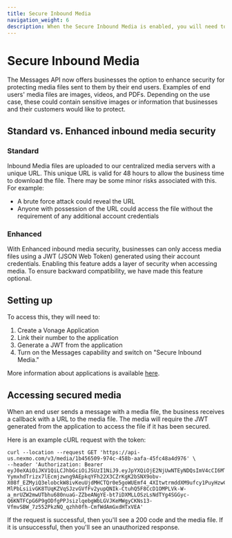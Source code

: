 ```yaml
---
title: Secure Inbound Media
navigation_weight: 6
description: When the Secure Inbound Media is enabled, you will need to use your Messages Application credentials (Authorisation Bearer JWT) to retrieve the media file for all channels.
---
```


# Secure Inbound Media

The Messages API now offers businesses the option to enhance security for protecting media files sent to them by their end users. Examples of end users' media files are images, videos, and PDFs. Depending on the use case, these could contain sensitive images or information that businesses and their customers would like to protect.

## Standard vs. Enhanced inbound media security

### Standard

Inbound Media files are uploaded to our centralized media servers with a unique URL. This unique URL is valid for 48 hours to allow the business time to download the file. There may be some minor risks associated with this. For example:

* A brute force attack could reveal the URL
* Anyone with possession of the URL could access the file without the requirement of any additional account credentials

### Enhanced

With Enhanced inbound media security, businesses can only access media files using a JWT (JSON Web Token) generated using their account credentials. Enabling this feature adds a layer of security when accessing media. To ensure backward compatibility, we have made this feature optional. 

## Setting up

To access this, they will need to:

1. Create a Vonage Application
2. Link their number to the application
3. Generate a JWT from the application
4. Turn on the Messages capability and switch on "Secure Inbound Media."

More information about applications is available [here](https://developer.vonage.com/application/overview).

## Accessing secured media

When an end user sends a message with a media file, the business receives a callback with a URL to the media file. The media will require the JWT generated from the application to access the file if it has been secured.

Here is an example cURL request with the token:

```
curl --location --request GET 'https://api-us.nexmo.com/v3/media/1b456509-974c-458b-aafa-45fc48a4d976' \
--header 'Authorization: Bearer eyJ0eXAiOiJKV1QiLCJhbGciOiJSUzI1NiJ9.eyJpYXQiOjE2NjUwNTEyNDQsImV4cCI6MTY2NTA3Mjg0NCwianRpIjoieTRrTmJ6QjNLNG4wIiwiYXBwbGljYXRpb25faWQiOiJhMzJhMmQ3MS02NmQwLTQ5ZTMtYWI4ZC01MTQxMzVhYzQ5YWUifQ.pYkzoxT8DY47-YymxhdTrizx7lEcmjzwng9AEpkqYFh22X3CZrKgK2bSNX9obv-X08f_EZMyiQ3elobckW8ivKeuUjdMHCTQr0e5goWUEmf4_4XItwtrmddXM9ufcy1PuyHzwC-MlPbLsiivGK8TUqKZVqSJzvGVfFv2yupQNIk-CtuhQ5F8CcD1OMPLVk-W-a_mrUZW2mwUTbhu680nuaG-ZZbeANgYE-bt7iDXMLLOSzLsNdTYg4SGGyc-Q6KNTFCpG6P9gODfgPPJsizlqebgWbLGVJKeMWgyCKNs13-VfmvSBW_7z552PkzNQ_qzhh0fh-CmfWdAmGxdHTxVEA'
```

If the request is successful, then you'll see a 200 code and the media file. If it is unsuccessful, then you'll see an unauthorized response. 